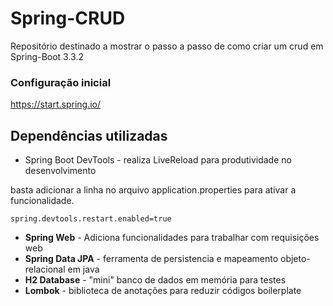 # Spring-CRUD
Repositório destinado a mostrar o passo a passo de como criar um crud em Spring-Boot  3.3.2

### Configuração inicial
<https://start.spring.io/>

## Dependências utilizadas
* Spring Boot DevTools - realiza LiveReload para produtividade no desenvolvimento 

basta adicionar a linha no arquivo application.properties para ativar a funcionalidade.
```
spring.devtools.restart.enabled=true
```

* __Spring Web__ - Adiciona funcionalidades para trabalhar com requisições web
* __Spring Data JPA__ - ferramenta de persistencia e mapeamento objeto-relacional em java
* __H2 Database__ - "mini" banco de dados em memória para testes
* __Lombok__ - biblioteca de anotações para reduzir códigos boilerplate
